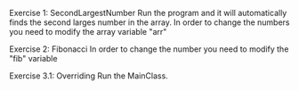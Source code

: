 Exercise 1: SecondLargestNumber
Run the program and it will automatically finds the second larges number in the array.
In order to change the numbers you need to modify the array variable "arr"

Exercise 2: Fibonacci
In order to change the number you need to modify the "fib" variable

Exercise 3.1: Overriding
Run the MainClass.

